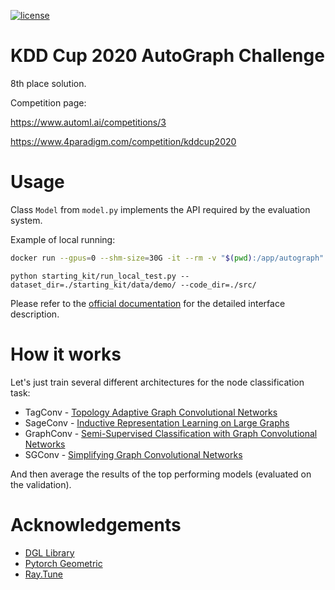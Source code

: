 [![license](https://img.shields.io/badge/license-MIT-green.svg)](https://github.com/u1234x1234/KDD-Cup-2020-AutoGraph-Challenge/blob/master/LICENSE)

# KDD Cup 2020 AutoGraph Challenge

8th place solution.

Competition page:

https://www.automl.ai/competitions/3

https://www.4paradigm.com/competition/kddcup2020


# Usage

Class `Model` from `model.py` implements the API required by the evaluation system.

Example of local running:
```bash
docker run --gpus=0 --shm-size=30G -it --rm -v "$(pwd):/app/autograph" -v /tmp/pipdocker:/root/.cache/pip -w /app/autograph nehzux/kddcup2020:v2
```

```
python starting_kit/run_local_test.py --dataset_dir=./starting_kit/data/demo/ --code_dir=./src/
```

Please refer to the [official documentation](https://www.automl.ai/competitions/3#learn_the_details-credits) for the detailed interface description.


# How it works

Let's just train several different architectures for the node classification task:

* TagConv - [Topology Adaptive Graph Convolutional Networks](https://arxiv.org/pdf/1710.10370.pdf)
* SageConv - [Inductive Representation Learning on Large Graphs](https://arxiv.org/pdf/1706.02216.pdf)
* GraphConv - [Semi-Supervised Classification with Graph Convolutional Networks](https://arxiv.org/abs/1609.02907)
* SGConv - [Simplifying Graph Convolutional Networks](https://arxiv.org/pdf/1902.07153.pdf)

And then average the results of the top performing models (evaluated on the validation).

# Acknowledgements

* [DGL Library](https://github.com/dmlc/dgl)
* [Pytorch Geometric](https://github.com/rusty1s/pytorch_geometric)
* [Ray.Tune](https://docs.ray.io/en/latest/tune.html)
